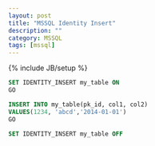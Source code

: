 ```yaml
---
layout: post
title: "MSSQL Identity Insert"
description: ""
category: MSSQL
tags: [mssql]
---
```

{% include JB/setup %}

```sql
SET IDENTITY_INSERT my_table ONGOINSERT INTO my_table(pk_id, col1, col2) 
VALUES(1234, 'abcd','2014-01-01')GOSET IDENTITY_INSERT my_table OFF
```
